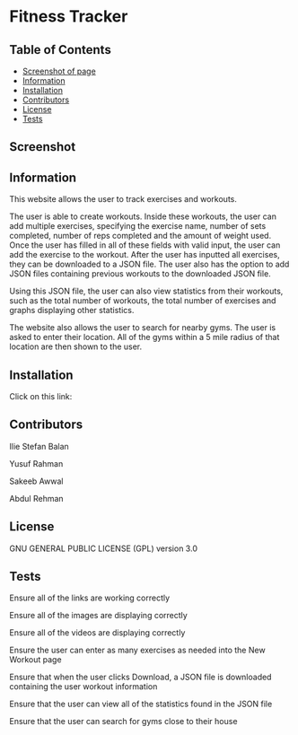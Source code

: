 # Fitness Tracker

## Table of Contents
* [Screenshot of page](#screenshot)
* [Information](#information)
* [Installation](#installation)
* [Contributors](#contributors)
* [License](#license)
* [Tests](#tests)

## Screenshot

## Information
This website allows the user to track exercises and workouts.

The user is able to create workouts. Inside these workouts, the user can add multiple exercises, specifying the exercise name, number of sets completed, number of reps completed and the amount of weight used. Once the user has filled in all of these fields with valid input, the user can add the exercise to the workout. After the user has inputted all exercises, they can be downloaded to a JSON file. The user also has the option to add JSON files containing previous workouts to the downloaded JSON file.

Using this JSON file, the user can also view statistics from their workouts, such as the total number of workouts, the total number of exercises and graphs displaying other statistics.

The website also allows the user to search for nearby gyms. The user is asked to enter their location. All of the gyms within a 5 mile radius of that location are then shown to the user. 

## Installation
Click on this link:

## Contributors
Ilie Stefan Balan

Yusuf Rahman

Sakeeb Awwal

Abdul Rehman

## License
GNU GENERAL PUBLIC LICENSE (GPL) version 3.0

## Tests
Ensure all of the links are working correctly

Ensure all of the images are displaying correctly

Ensure all of the videos are displaying correctly

Ensure the user can enter as many exercises as needed into the New Workout page

Ensure that when the user clicks Download, a JSON file is downloaded containing the user workout information

Ensure that the user can view all of the statistics found in the JSON file

Ensure that the user can search for gyms close to their house